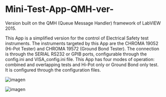 # Mini-Test-App-QMH-ver-
Version built on the QMH (Queue Message Handler) framework of LabVIEW 2015.

This App is a simplified version for the control of Electrical Safety test instruments.
The instruments targeted by this App are the CHROMA 19052 (Hi-Pot Tester) and CHROMA 19572 (Ground Bond Tester).
The connection is through the SERIAL RS232 or GPIB ports, configurable through the config.ini and VISA_config.ini file.
This App has four modes of operation: combined and overlapping tests and Hi-Pot only or Ground Bond only test. It is configured through the configuration files.

![imagen](https://github.com/rnt-code/Mini-Test-App-QMH-ver-/assets/51080618/8301d163-1283-4342-9171-0adba99371f7)

![imagen](https://github.com/rnt-code/Mini-Test-App-QMH-ver-/assets/51080618/46d092c3-197a-41d8-b391-408b184bd7e2)

